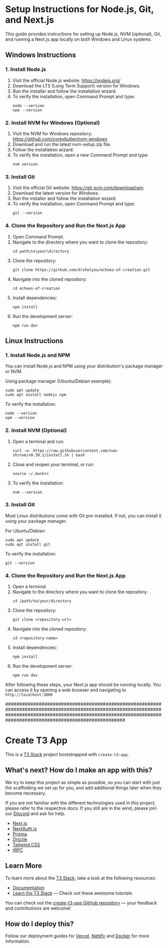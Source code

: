 # Setup Instructions for Node.js, Git, and Next.js

This guide provides instructions for setting up Node.js, NVM (optional), Git, and running a Next.js app locally on both Windows and Linux systems.

## Windows Instructions

### 1. Install Node.js

1. Visit the official Node.js website: https://nodejs.org/
2. Download the LTS (Long Term Support) version for Windows.
3. Run the installer and follow the installation wizard.
4. To verify the installation, open Command Prompt and type:
   ```
   node --version
   npm --version
   ```

### 2. Install NVM for Windows (Optional)

1. Visit the NVM for Windows repository: https://github.com/coreybutler/nvm-windows
2. Download and run the latest nvm-setup.zip file.
3. Follow the installation wizard.
4. To verify the installation, open a new Command Prompt and type:
   ```
   nvm version
   ```

### 3. Install Git

1. Visit the official Git website: https://git-scm.com/download/win
2. Download the latest version for Windows.
3. Run the installer and follow the installation wizard.
4. To verify the installation, open Command Prompt and type:
   ```
   git --version
   ```

### 4. Clone the Repository and Run the Next.js App

1. Open Command Prompt.
2. Navigate to the directory where you want to clone the repository:
   ```
   cd path\to\your\directory
   ```
3. Clone the repository:
   ```
   git clone https://github.com/drshotyou/echoes-of-creation.git
   ```
4. Navigate into the cloned repository:
   ```
   cd echoes-of-creation
   ```
5. Install dependencies:
   ```
   npm install
   ```
6. Run the development server:
   ```
   npm run dev
   ```

## Linux Instructions

### 1. Install Node.js and NPM

You can install Node.js and NPM using your distribution's package manager or NVM.

Using package manager (Ubuntu/Debian example):
```
sudo apt update
sudo apt install nodejs npm
```

To verify the installation:
```
node --version
npm --version
```

### 2. Install NVM (Optional)

1. Open a terminal and run:
   ```
   curl -o- https://raw.githubusercontent.com/nvm-sh/nvm/v0.39.1/install.sh | bash
   ```
2. Close and reopen your terminal, or run:
   ```
   source ~/.bashrc
   ```
3. To verify the installation:
   ```
   nvm --version
   ```

### 3. Install Git

Most Linux distributions come with Git pre-installed. If not, you can install it using your package manager.

For Ubuntu/Debian:
```
sudo apt update
sudo apt install git
```

To verify the installation:
```
git --version
```

### 4. Clone the Repository and Run the Next.js App

1. Open a terminal.
2. Navigate to the directory where you want to clone the repository:
   ```
   cd /path/to/your/directory
   ```
3. Clone the repository:
   ```
   git clone <repository-url>
   ```
4. Navigate into the cloned repository:
   ```
   cd <repository-name>
   ```
5. Install dependencies:
   ```
   npm install
   ```
6. Run the development server:
   ```
   npm run dev
   ```

After following these steps, your Next.js app should be running locally. You can access it by opening a web browser and navigating to `http://localhost:3000`




###################################################################################################################################################################################################################
# Create T3 App

This is a [T3 Stack](https://create.t3.gg/) project bootstrapped with `create-t3-app`.

## What's next? How do I make an app with this?

We try to keep this project as simple as possible, so you can start with just the scaffolding we set up for you, and add additional things later when they become necessary.

If you are not familiar with the different technologies used in this project, please refer to the respective docs. If you still are in the wind, please join our [Discord](https://t3.gg/discord) and ask for help.

- [Next.js](https://nextjs.org)
- [NextAuth.js](https://next-auth.js.org)
- [Prisma](https://prisma.io)
- [Drizzle](https://orm.drizzle.team)
- [Tailwind CSS](https://tailwindcss.com)
- [tRPC](https://trpc.io)

## Learn More

To learn more about the [T3 Stack](https://create.t3.gg/), take a look at the following resources:

- [Documentation](https://create.t3.gg/)
- [Learn the T3 Stack](https://create.t3.gg/en/faq#what-learning-resources-are-currently-available) — Check out these awesome tutorials

You can check out the [create-t3-app GitHub repository](https://github.com/t3-oss/create-t3-app) — your feedback and contributions are welcome!

## How do I deploy this?

Follow our deployment guides for [Vercel](https://create.t3.gg/en/deployment/vercel), [Netlify](https://create.t3.gg/en/deployment/netlify) and [Docker](https://create.t3.gg/en/deployment/docker) for more information.
